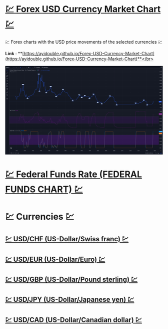 # [💹 Forex USD Currency Market Chart 💹](https://ayidouble.github.io/Forex-USD-Currency-Market-Chart)
💹 Forex charts with the USD price movements of the selected currencies 💹

**Link** : **[https://ayidouble.github.io/Forex-USD-Currency-Market-Chart](https://ayidouble.github.io/Forex-USD-Currency-Market-Chart)**</br>

![Federal Funds Rate USD Currency Market Chart Candlestick Price Movement Stoch RSI](Images/USFEDFUNDSRATE-Chart.png)

# [💹 Federal Funds Rate (FEDERAL FUNDS CHART) 💹](https://ayidouble.github.io/Forex-USD-Currency-Market-Chart/USFEDFUNDSRATE)

# 💹 Currencies 💹

## [💹 USD/CHF (US-Dollar/Swiss franc) 💹](https://ayidouble.github.io/Forex-USD-Currency-Market-Chart/USDCHF)

## [💹 USD/EUR (US-Dollar/Euro) 💹](https://ayidouble.github.io/Forex-USD-Currency-Market-Chart/USDEUR)

## [💹 USD/GBP (US-Dollar/Pound sterling) 💹](https://ayidouble.github.io/Forex-USD-Currency-Market-Chart/USDGBP)

## [💹 USD/JPY (US-Dollar/Japanese yen) 💹](https://ayidouble.github.io/Forex-USD-Currency-Market-Chart/USDJPY)

## [💹 USD/CAD (US-Dollar/Canadian dollar) 💹](https://ayidouble.github.io/Forex-USD-Currency-Market-Chart/USDCAD)
